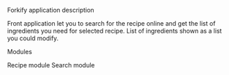 Forkify application description

Front application let you to search for the recipe online and get the list of ingredients you need for selected recipe. List of ingredients shown as a list you could modify.

Modules

Recipe module 
Search module


